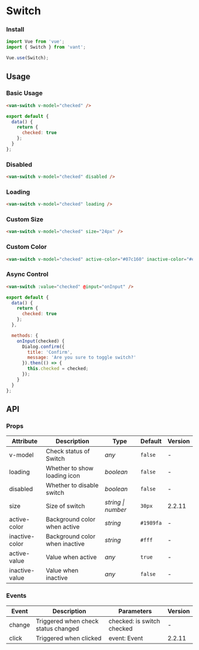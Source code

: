 # Switch

### Install

``` javascript
import Vue from 'vue';
import { Switch } from 'vant';

Vue.use(Switch);
```

## Usage

### Basic Usage

```html
<van-switch v-model="checked" />
```

```javascript
export default {
  data() {
    return {
      checked: true
    };
  }
};  
```

### Disabled

```html
<van-switch v-model="checked" disabled />
```

### Loading

```html
<van-switch v-model="checked" loading />
```

### Custom Size

```html
<van-switch v-model="checked" size="24px" />
```

### Custom Color

```html
<van-switch v-model="checked" active-color="#07c160" inactive-color="#ee0a24" />
```

### Async Control

```html
<van-switch :value="checked" @input="onInput" />
```

```js
export default {
  data() {
    return {
      checked: true
    };
  },

  methods: {
    onInput(checked) {
      Dialog.confirm({
        title: 'Confirm',
        message: 'Are you sure to toggle switch?'
      }).then(() => {
        this.checked = checked;
      });
    }
  }
};  
```

## API

### Props

| Attribute | Description | Type | Default | Version |
|------|------|------|------|------|
| v-model | Check status of Switch | *any* | `false` | - |
| loading | Whether to show loading icon | *boolean* | `false` | - |
| disabled | Whether to disable switch | *boolean* | `false` | - |
| size | Size of switch | *string \| number* | `30px` | 2.2.11 |
| active-color | Background color when active | *string* | `#1989fa` | - |
| inactive-color | Background color when inactive | *string* | `#fff` | - |
| active-value | Value when active | *any* | `true` | - |
| inactive-value | Value when inactive | *any* | `false` | - |

### Events

| Event | Description | Parameters | Version |
|------|------|------|------|
| change | Triggered when check status changed | checked: is switch checked | - |
| click | Triggered when clicked | event: Event | 2.2.11 |
